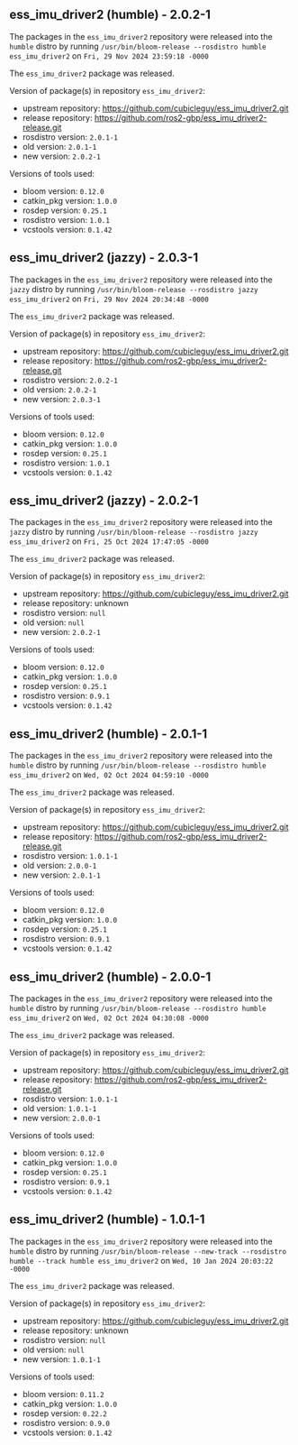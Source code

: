 ## ess_imu_driver2 (humble) - 2.0.2-1

The packages in the `ess_imu_driver2` repository were released into the `humble` distro by running `/usr/bin/bloom-release --rosdistro humble ess_imu_driver2` on `Fri, 29 Nov 2024 23:59:18 -0000`

The `ess_imu_driver2` package was released.

Version of package(s) in repository `ess_imu_driver2`:

- upstream repository: https://github.com/cubicleguy/ess_imu_driver2.git
- release repository: https://github.com/ros2-gbp/ess_imu_driver2-release.git
- rosdistro version: `2.0.1-1`
- old version: `2.0.1-1`
- new version: `2.0.2-1`

Versions of tools used:

- bloom version: `0.12.0`
- catkin_pkg version: `1.0.0`
- rosdep version: `0.25.1`
- rosdistro version: `1.0.1`
- vcstools version: `0.1.42`


## ess_imu_driver2 (jazzy) - 2.0.3-1

The packages in the `ess_imu_driver2` repository were released into the `jazzy` distro by running `/usr/bin/bloom-release --rosdistro jazzy ess_imu_driver2` on `Fri, 29 Nov 2024 20:34:48 -0000`

The `ess_imu_driver2` package was released.

Version of package(s) in repository `ess_imu_driver2`:

- upstream repository: https://github.com/cubicleguy/ess_imu_driver2.git
- release repository: https://github.com/ros2-gbp/ess_imu_driver2-release.git
- rosdistro version: `2.0.2-1`
- old version: `2.0.2-1`
- new version: `2.0.3-1`

Versions of tools used:

- bloom version: `0.12.0`
- catkin_pkg version: `1.0.0`
- rosdep version: `0.25.1`
- rosdistro version: `1.0.1`
- vcstools version: `0.1.42`


## ess_imu_driver2 (jazzy) - 2.0.2-1

The packages in the `ess_imu_driver2` repository were released into the `jazzy` distro by running `/usr/bin/bloom-release --rosdistro jazzy ess_imu_driver2` on `Fri, 25 Oct 2024 17:47:05 -0000`

The `ess_imu_driver2` package was released.

Version of package(s) in repository `ess_imu_driver2`:

- upstream repository: https://github.com/cubicleguy/ess_imu_driver2.git
- release repository: unknown
- rosdistro version: `null`
- old version: `null`
- new version: `2.0.2-1`

Versions of tools used:

- bloom version: `0.12.0`
- catkin_pkg version: `1.0.0`
- rosdep version: `0.25.1`
- rosdistro version: `0.9.1`
- vcstools version: `0.1.42`


## ess_imu_driver2 (humble) - 2.0.1-1

The packages in the `ess_imu_driver2` repository were released into the `humble` distro by running `/usr/bin/bloom-release --rosdistro humble ess_imu_driver2` on `Wed, 02 Oct 2024 04:59:10 -0000`

The `ess_imu_driver2` package was released.

Version of package(s) in repository `ess_imu_driver2`:

- upstream repository: https://github.com/cubicleguy/ess_imu_driver2.git
- release repository: https://github.com/ros2-gbp/ess_imu_driver2-release.git
- rosdistro version: `1.0.1-1`
- old version: `2.0.0-1`
- new version: `2.0.1-1`

Versions of tools used:

- bloom version: `0.12.0`
- catkin_pkg version: `1.0.0`
- rosdep version: `0.25.1`
- rosdistro version: `0.9.1`
- vcstools version: `0.1.42`


## ess_imu_driver2 (humble) - 2.0.0-1

The packages in the `ess_imu_driver2` repository were released into the `humble` distro by running `/usr/bin/bloom-release --rosdistro humble ess_imu_driver2` on `Wed, 02 Oct 2024 04:30:08 -0000`

The `ess_imu_driver2` package was released.

Version of package(s) in repository `ess_imu_driver2`:

- upstream repository: https://github.com/cubicleguy/ess_imu_driver2.git
- release repository: https://github.com/ros2-gbp/ess_imu_driver2-release.git
- rosdistro version: `1.0.1-1`
- old version: `1.0.1-1`
- new version: `2.0.0-1`

Versions of tools used:

- bloom version: `0.12.0`
- catkin_pkg version: `1.0.0`
- rosdep version: `0.25.1`
- rosdistro version: `0.9.1`
- vcstools version: `0.1.42`


## ess_imu_driver2 (humble) - 1.0.1-1

The packages in the `ess_imu_driver2` repository were released into the `humble` distro by running `/usr/bin/bloom-release --new-track --rosdistro humble --track humble ess_imu_driver2` on `Wed, 10 Jan 2024 20:03:22 -0000`

The `ess_imu_driver2` package was released.

Version of package(s) in repository `ess_imu_driver2`:

- upstream repository: https://github.com/cubicleguy/ess_imu_driver2.git
- release repository: unknown
- rosdistro version: `null`
- old version: `null`
- new version: `1.0.1-1`

Versions of tools used:

- bloom version: `0.11.2`
- catkin_pkg version: `1.0.0`
- rosdep version: `0.22.2`
- rosdistro version: `0.9.0`
- vcstools version: `0.1.42`


